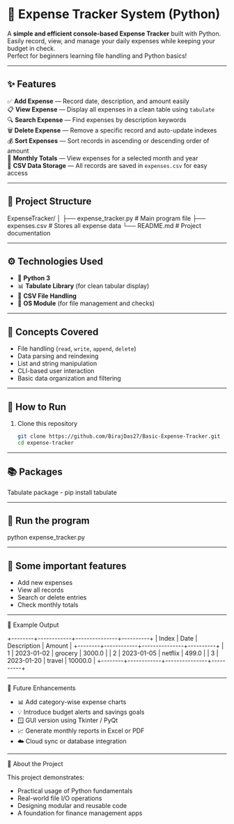 # 💸 Expense Tracker System (Python)

A **simple and efficient console-based Expense Tracker** built with Python.  
Easily record, view, and manage your daily expenses while keeping your budget in check.  
Perfect for beginners learning file handling and Python basics!

---

## ✨ Features

✅ **Add Expense** — Record date, description, and amount easily  
📋 **View Expense** — Display all expenses in a clean table using `tabulate`  
🔍 **Search Expense** — Find expenses by description keywords  
🗑️ **Delete Expense** — Remove a specific record and auto-update indexes  
💰 **Sort Expenses** — Sort records in ascending or descending order of amount  
📆 **Monthly Totals** — View expenses for a selected month and year  
💾 **CSV Data Storage** — All records are saved in `expenses.csv` for easy access  

---

## 📂 Project Structure

ExpenseTracker/
│
├── expense_tracker.py # Main program file
├── expenses.csv # Stores all expense data
└── README.md # Project documentation

---

## ⚙️ Technologies Used

- 🐍 **Python 3**
- 📊 **Tabulate Library** (for clean tabular display)
- 🧱 **CSV File Handling**
- 🧩 **OS Module** (for file management and checks)

---

## 🧠 Concepts Covered

- File handling (`read`, `write`, `append`, `delete`)
- Data parsing and reindexing
- List and string manipulation
- CLI-based user interaction
- Basic data organization and filtering

---

## 🚀 How to Run

1. Clone this repository  
   ```bash
   git clone https://github.com/BirajDas27/Basic-Expense-Tracker.git
   cd expense-tracker

---

## 📚 Packages

Tabulate package - pip install tabulate

---

## 🧮 Run the program

python expense_tracker.py

---

## 🎯 Some important features

* Add new expenses
* View all records
* Search or delete entries
* Check monthly totals

---

🌟 Example Output

+--------+------------+---------------+----------+
| Index  | Date       | Description   | Amount   |
+--------+------------+---------------+----------+
| 1      | 2023-01-02 | grocery       | 3000.0   |
| 2      | 2023-01-05 | netflix       | 499.0    |
| 3      | 2023-01-20 | travel        | 10000.0  |
+--------+------------+---------------+----------+

---

🎯 Future Enhancements

* 📊 Add category-wise expense charts
* 💡 Introduce budget alerts and savings goals
* 🪟 GUI version using Tkinter / PyQt
* 📈 Generate monthly reports in Excel or PDF
* ☁️ Cloud sync or database integration

---

💬 About the Project

This project demonstrates:
* Practical usage of Python fundamentals
* Real-world file I/O operations
* Designing modular and reusable code
* A foundation for finance management apps
